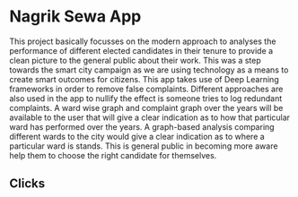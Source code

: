 # Nagrik Sewa App

This project basically focusses on the modern approach to analyses the performance of different
elected candidates in their tenure to provide a clean picture to the general public about their work.
This was a step towards the smart city campaign as we are using technology as a means to create
smart outcomes for citizens.
This app takes use of Deep Learning frameworks in order to remove false complaints. Different
approaches are also used in the app to nullify the effect is someone tries to log redundant
complaints.
A ward wise graph and complaint graph over the years will be available to the user that will give
a clear indication as to how that particular ward has performed over the years.
A graph-based analysis comparing different wards to the city would give a clear indication as to
where a particular ward is stands. This is general public in becoming more aware help them to
choose the right candidate for themselves.

## Clicks

